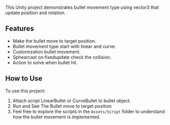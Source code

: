 This Unity project demonstrates bullet movement type using vector3 that update position and rotation.

## Features

- Make the bullet move to target position.
- Bullet movement type start with linear and curve.
- Customization bullet movement.
- Sphearcast on fixedupdate check the collision.
- Action to solve when bullet hit.

## How to Use

To use this project:

1. Attach script LinearBullet or CurveBullet to bullet object.
2. Run and See The Bullet move to target position
3. Feel free to explore the scripts in the `Assets/Script` folder to understand how the bullet movement is implemented.
